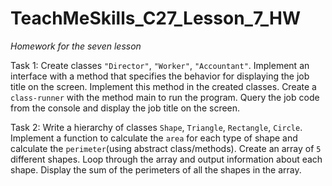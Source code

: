# TeachMeSkills_C27_Lesson_7_HW

<em>Homework for the seven lesson</em>

Task 1:
Create classes <code>"Director"</code>, <code>"Worker"</code>, <code>"Accountant"</code>.
Implement an interface with a method that specifies the behavior for displaying the job title on the screen.
Implement this method in the created classes.
Create a <code>class-runner</code> with the method main to run the program.
Query the job code from the console and display the job title on the screen.

Task 2:
Write a hierarchy of classes <code>Shape</code>, <code>Triangle</code>, <code>Rectangle</code>, <code>Circle</code>. 
Implement a function to calculate the <code>area</code> for each type of shape and calculate the <code>perimeter</code>(using abstract class/methods). 
Create an array of <code>5</code> different shapes.
Loop through the array and output information about each shape.
Display the sum of the perimeters of all the shapes in the array.
